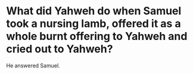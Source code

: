 # What did Yahweh do when Samuel took a nursing lamb, offered it as a whole burnt offering to Yahweh and cried out to Yahweh?

He answered Samuel.
